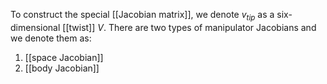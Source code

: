 To construct the special [[Jacobian matrix]], we denote $v_{tip}$ as a six-dimensional [[twist]] $V$. 
There are two types of manipulator Jacobians and we denote them as: 
1.  [[space Jacobian]] 
2.  [[body Jacobian]] 
